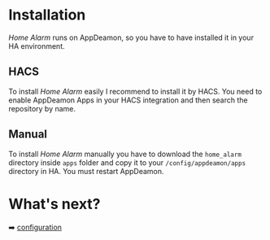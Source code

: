 <meta charset="utf-8"/>

# Installation

*Home Alarm* runs on AppDeamon, so you have to have installed it in your HA environment.

## HACS

To install *Home Alarm* easily I recommend to install it by HACS. You need to enable AppDeamon Apps in your HACS integration and then search the repository by name.

## Manual

To install *Home Alarm* manually you have to download the `home_alarm` directory inside `apps` folder and copy it to your `/config/appdeamon/apps` directory in HA. You must restart AppDeamon.

# What's next?
:arrow_right: [configuration](config/index.md)
